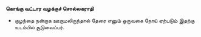**கொங்கு வட்டார வழக்குச் சொல்லகராதி**
- குழந்தை நன்றாக ஊறாமலிருந்தால் தேரை எனும் ஒருவகை நோய் ஏற்படும் இதற்கு உடம்பில் சூடுவைப்பர்.

